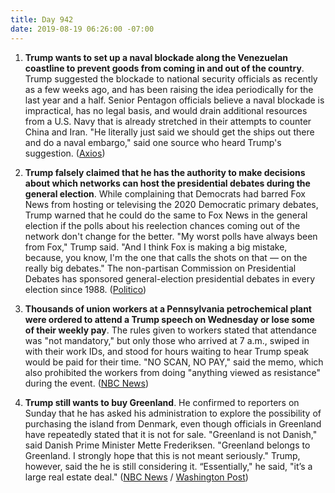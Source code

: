 ```yaml
---
title: Day 942
date: 2019-08-19 06:26:00 -07:00
---
```


1. **Trump wants to set up a naval blockade along the Venezuelan coastline to prevent goods from coming in and out of the country**. Trump suggested the blockade to national security officials as recently as a few weeks ago, and has been raising the idea periodically for the last year and a half. Senior Pentagon officials believe a naval blockade is impractical, has no legal basis, and would drain additional resources from a U.S. Navy that is already stretched in their attempts to counter China and Iran. "He literally just said we should get the ships out there and do a naval embargo," said one source who heard Trump's suggestion. ([Axios](https://www.axios.com/scoop-inside-trumps-naval-blockade-obsession-555166b0-06f9-494c-b9fb-9577a589e2ac.html))

2. **Trump falsely claimed that he has the authority to make decisions about which networks can host the presidential debates during the general election**. While complaining that Democrats had barred Fox News from hosting or televising the 2020 Democratic primary debates, Trump warned that he could do the same to Fox News in the general election if the polls about his reelection chances coming out of the network don't change for the better. "My worst polls have always been from Fox," Trump said. "And I think Fox is making a big mistake, because, you know, I'm the one that calls the shots on that — on the really big debates." The non-partisan Commission on Presidential Debates has sponsored general-election presidential debates in every election since 1988. ([Politico](https://www.politico.com/story/2019/08/18/trump-fox-news-polls-not-happy-1467182))

3. **Thousands of union workers at a Pennsylvania petrochemical plant were ordered to attend a Trump speech on Wednesday or lose some of their weekly pay**. The rules given to workers stated that attendance was "not mandatory," but only those who arrived at 7 a.m., swiped in with their work IDs, and stood for hours waiting to hear Trump speak would be paid for their time. "NO SCAN, NO PAY," said the memo, which also prohibited the workers from doing "anything viewed as resistance" during the event. ([NBC News](https://www.nbcnews.com/politics/donald-trump/shell-workers-would-have-lost-pay-if-they-missed-trump-n1043756))

4. **Trump still wants to buy Greenland**. He confirmed to reporters on Sunday that he has asked his administration to explore the possibility of purchasing the island from Denmark, even though officials in Greenland have repeatedly stated that it is not for sale. "Greenland is not Danish," said Danish Prime Minister Mette Frederiksen. "Greenland belongs to Greenland. I strongly hope that this is not meant seriously." Trump, however, said the he is still considering it. “Essentially," he said, "it’s a large real estate deal." ([NBC News](https://www.nbcnews.com/politics/donald-trump/top-white-house-economic-adviser-says-trump-still-looking-buying-n1043701) / [Washington Post](https://www.washingtonpost.com/politics/kudlow-says-white-house-is-looking-at-trying-to-buy-greenland/2019/08/18/ab367b6c-c1bb-11e9-b5e4-54aa56d5b7ce_story.html))